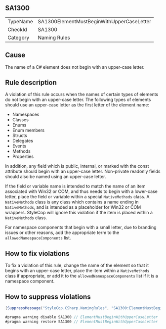 ﻿## SA1300

<table>
<tr>
  <td>TypeName</td>
  <td>SA1300ElementMustBeginWithUpperCaseLetter</td>
</tr>
<tr>
  <td>CheckId</td>
  <td>SA1300</td>
</tr>
<tr>
  <td>Category</td>
  <td>Naming Rules</td>
</tr>
</table>

## Cause

The name of a C# element does not begin with an upper-case letter.

## Rule description

A violation of this rule occurs when the names of certain types of elements do not begin with an upper-case letter. The
following types of elements should use an upper-case letter as the first letter of the element name:

- Namespaces
- Classes
- Enums
- Enum members
- Structs
- Delegates
- Events
- Methods
- Properties

In addition, any field which is public, internal, or marked with the const attribute should begin with an upper-case
letter. Non-private readonly fields should also be named using an upper-case letter.

If the field or variable name is intended to match the name of an item associated with Win32 or COM, and thus needs to
begin with a lower-case letter, place the field or variable within a special `NativeMethods` class. A `NativeMethods`
class is any class which contains a name ending in `NativeMethods`, and is intended as a placeholder for Win32 or COM
wrappers. StyleCop will ignore this violation if the item is placed within a `NativeMethods` class.

For namespace components that begin with a small letter, due to branding issues or other reasons, add the appropriate
term to the `allowedNamespaceComponents` list.

## How to fix violations

To fix a violation of this rule, change the name of the element so that it begins with an upper-case letter, place
the item within a `NativeMethods` class if appropriate, or add it to the `allowedNamespaceComponents` list if
it is a namespace component.

## How to suppress violations

```csharp
[SuppressMessage("StyleCop.CSharp.NamingRules", "SA1300:ElementMustBeginWithUpperCaseLetter", Justification = "Reviewed.")]
```

```csharp
#pragma warning disable SA1300 // ElementMustBeginWithUpperCaseLetter
#pragma warning restore SA1300 // ElementMustBeginWithUpperCaseLetter
```
